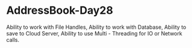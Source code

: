 # AddressBook-Day28
Ability to work with File Handles, Ability to work with Database, Ability to save to Cloud Server, Ability to use Multi - Threading for IO or Network calls.
